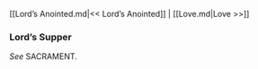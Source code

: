 [[Lord’s Anointed.md|<< Lord’s Anointed]]  |  [[Love.md|Love >>]]

### Lord’s Supper

*See* SACRAMENT.